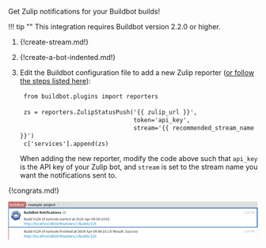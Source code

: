 Get Zulip notifications for your Buildbot builds!

!!! tip ""
    This integration requires Buildbot version 2.2.0 or higher.

1. {!create-stream.md!}

1. {!create-a-bot-indented.md!}

1. Edit the Buildbot configuration file to add a new Zulip reporter
 ([or follow the steps listed here][1]):

        from buildbot.plugins import reporters

        zs = reporters.ZulipStatusPush('{{ zulip_url }}',
                                       token='api_key',
                                       stream='{{ recommended_stream_name }}')
        c['services'].append(zs)

    When adding the new reporter, modify the code above such that `api_key`
    is the API key of your Zulip bot, and `stream` is set to the stream name
    you want the notifications sent to.

[1]: https://docs.buildbot.net/latest/manual/configuration/reporters/zulip_status.html

{!congrats.md!}

![](/static/images/integrations/buildbot/001.png)
